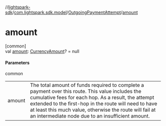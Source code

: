 //[lightspark-sdk](../../../index.md)/[com.lightspark.sdk.model](../index.md)/[OutgoingPaymentAttempt](index.md)/[amount](amount.md)

# amount

[common]\
val [amount](amount.md): [CurrencyAmount](../-currency-amount/index.md)? = null

#### Parameters

common

| | |
|---|---|
| amount | The total amount of funds required to complete a payment over this route. This value includes the cumulative fees for each hop. As a result, the attempt extended to the first-hop in the route will need to have at least this much value, otherwise the route will fail at an intermediate node due to an insufficient amount. |
